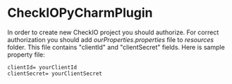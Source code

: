 # CheckIOPyCharmPlugin
In order to create new CheckIO project you should authorize. 
For correct authorization you should add *ourProperties.properties* file to *resources* folder.
This file contains "clientId" and "clientSecret" fields. Here is sample property file:
```
clientId= yourClientId
clientSecret= yourClientSecret
```
